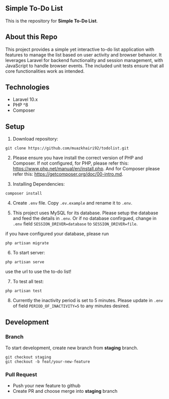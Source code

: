 ## Simple To-Do List

This is the repository for **Simple To-Do List**.

## About this Repo

This project provides a simple yet interactive to-do list application with features to manage the list based on user activity and browser behavior. It leverages Laravel for backend functionality and session management, with JavaScript to handle browser events. The included unit tests ensure that all core functionalities work as intended.


## Technologies

- Laravel 10.x
- PHP ^8
- Composer

## Setup

1. Download repository:

```
git clone https://github.com/muazkhairi92/todolist.git
```

2. Please ensure you have install the correct version of PHP and Composer. If not configured, for PHP, please refer this: https://www.php.net/manual/en/install.php. And for Composer please refer this: https://getcomposer.org/doc/00-intro.md.

3. Installing Dependencies:

```
composer install
```

4. Create `.env` file. Copy `.ev.example` and rename it to `.env`.

5. This project uses MySQL for its database. Please setup the database and feed the details in `.env`. Or if no database confirgued, change in `.env` field `SESSION_DRIVER=database` to `SESSION_DRIVER=file`.

if you have configured your database, please run
```
php artisan migrate
```

6. To start server:

```
php artisan serve
```

use the url to use the to-do list!

7. To test all test:

```
php artisan test
```

8. Currently the inactivity period is set to 5 minutes. Please update in `.env` of field `PERIOD_OF_INACTIVITY=5` to any minutes desired.


## Development

### Branch

To start development, create new branch from **staging** branch.

```
git checkout staging
git checkout -b feat/your-new-feature
```

### Pull Request

- Push your new feature to github
- Create PR and choose merge into **staging** branch
